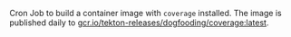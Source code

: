 Cron Job to build a container image with `coverage` installed.
The image is published daily to [gcr.io/tekton-releases/dogfooding/coverage:latest](gcr.io/tekton-releases/dogfooding/coverage:latest).
